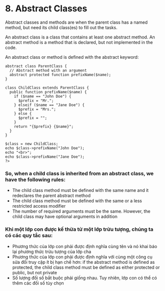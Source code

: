 # 8. Abstract Classes

Abstract classes and methods are when the parent class has a named method, but need its child class(es) to fill out the tasks.

An abstract class is a class that contains at least one abstract method. An abstract method is a method that is declared, but not implemented in the code.

An abstract class or method is defined with the abstract keyword:

```
abstract class ParentClass {
  // Abstract method with an argument
  abstract protected function prefixName($name);
}

class ChildClass extends ParentClass {
  public function prefixName($name) {
    if ($name == "John Doe") {
      $prefix = "Mr.";
    } elseif ($name == "Jane Doe") {
      $prefix = "Mrs.";
    } else {
      $prefix = "";
    }
    return "{$prefix} {$name}";
  }
}

$class = new ChildClass;
echo $class->prefixName("John Doe");
echo "<br>";
echo $class->prefixName("Jane Doe");
?>
```
### So, when a child class is inherited from an abstract class, we have the following rules:

* The child class method must be defined with the same name and it redeclares the parent abstract method
* The child class method must be defined with the same or a less restricted access modifier
* The number of required arguments must be the same. However, the child class may have optional arguments in addition

### Khi một lớp con được kế thừa từ một lớp trừu tượng, chúng ta có các quy tắc sau:

* Phương thức của lớp con phải được định nghĩa cùng tên và nó khai báo lại phương thức trừu tượng của lớp cha
* Phương thức của lớp con phải được định nghĩa với cùng một công cụ sửa đổi truy cập ít bị hạn chế hơn:
if the abstract method is defined as protected, the child class method must be defined as either protected or public, but not private
* Số lượng đối số bắt buộc phải giống nhau. Tuy nhiên, lớp con có thể có thêm các đối số tùy chọn
